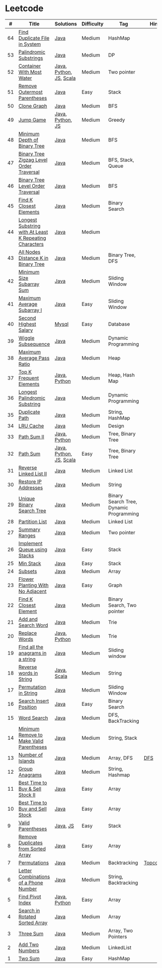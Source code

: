 # Leetcode

|  #  |      Title     |   Solutions   | Difficulty  | Tag         | Hint
|-----|----------------|---------------|-------------|-------------|----------
|64|[Find Duplicate File in System](https://leetcode.com/problems/find-duplicate-file-in-system/) | [Java](../leetcode/DuplicatePath.java) | Medium| HashMap| 
|53|[Palindromic Substrings](https://leetcode.com/problems/palindromic-substrings/)| [Java](../leetcode/CountSubString.java) | Medium | DP |
|52|[Container With Most Water](https://leetcode.com/problems/container-with-most-water/)| [Java](../leetcode/MaxArea.java), [Python](../leetcode/max_area.py), [JS](../leetcode/maxArea.js), [Scala](../leetcode/MaxArea.scala)  | Medium | Two pointer |
|51|[Remove Outermost Parentheses](https://leetcode.com/problems/remove-outermost-parentheses/)| [Java](../leetcode/RemoveOuterParentheses.java)  | Easy | Stack |
|50|[Clone Graph](https://leetcode.com/problems/clone-graph/)| [Java](../leetcode/CloneGraph.java)  | Medium | BFS |
|49|[Jump Game](https://leetcode.com/problems/jump-game/)| [Java](../leetcode/JumpGame.java), [Python](../leetcode/JumpGame.py), [JS](../leetcode/JumpGame.js)  | Medium | Greedy |
|48|[Minimum Depth of Binary Tree](https://leetcode.com/problems/minimum-depth-of-binary-tree/)| [Java](../leetcode/MinimumDepthBinaryTree.java)  | Medium | BFS |
|47|[Binary Tree Zigzag Level Order Traversal](https://leetcode.com/problems/binary-tree-zigzag-level-order-traversal/)| [Java](../leetcode/TreeZigzag.java)  | Medium | BFS, Stack, Queue |
|46|[Binary Tree Level Order Traversal](https://leetcode.com/problems/binary-tree-level-order-traversal/)| [Java](../leetcode/BinaryTreeLevelOrder.java)| Medium | BFS |
|45|[Find K Closest Elements](https://leetcode.com/problems/find-k-closest-elements/)| [Java](../leetcode/FindClosestElements.java)| Medium | Binary Search |
|44|[Longest Substring with At Least K Repeating Characters](https://leetcode.com/problems/longest-substring-with-at-least-k-repeating-characters/)| [Java](../leetcode/LongestSubstringKRepeatingCharacters.java) | Medium | |
|43|[All Nodes Distance K in Binary Tree](https://leetcode.com/problems/all-nodes-distance-k-in-binary-tree/)| [Java](../leetcode/DistanceK.java) | Medium | Binary Tree, DFS |
|42|[Minimum Size Subarray Sum](https://leetcode.com/problems/minimum-size-subarray-sum/)| [Java](../leetcode/MinimumSizeSubarraySum.java) | Medium | Sliding Window |
|41|[Maximum Average Subarray I](https://leetcode.com/problems/maximum-average-subarray-i/)| [Java](../leetcode/MaximumAverageSubArrayI.java) | Easy|  Sliding Window|
|40|[Second Highest Salary](https://leetcode.com/problems/second-highest-salary/)|[Mysql](../leetcode/SecondHighestSalary.sql)| Easy|  Database|
|39|[Wiggle Subsequence](https://leetcode.com/problems/wiggle-subsequence/submissions/)|[Java](../leetcode/Wiggle.java) | Medium | Dynamic Programming|
|38|[Maximum Average Pass Ratio](https://leetcode.com/problems/maximum-average-pass-ratio/)|[Java](../leetcode/MaxAvgPassRatio.java) | Medium | Heap|
|37|[Top K Frequent Elements](https://leetcode.com/problems/top-k-frequent-elements/)|[Java](../leetcode/FrequentElements.java), [Python](../leetcode/FrequentElements.py) |  Medium | Heap, Hash Map |
|36|[Longest Palindromic Substring](https://leetcode.com/problems/longest-palindromic-substring/)|[Java](../leetcode/PalindromeSubstring.java)|Medium| Dynamic Programming |
|35|[Duplicate Path](https://leetcode.com/problems/find-duplicate-file-in-system/)|[Java](../leetcode/DuplicatePath.java)|Medium|String, HashMap|
|34|[LRU Cache](https://leetcode.com/problems/lru-cache)|[Java](../leetcode/LRUCache.java)|Medium|Design|
|33|[Path Sum II](https://leetcode.com/problems/path-sum-ii/)|[Java](../leetcode/PathSumII.java), [Python](../leetcode/PathSumII.py)|Medium|Tree, Binary Tree|
|32|[Path Sum](https://leetcode.com/problems/path-sum/)|[Java](../leetcode/PathSum.java), [Python](../leetcode/PathSum.py), [JS](../leetcode/PathSum.js), [Scala](../leetcode/PathSum.scala)|Easy|Tree, Binary Tree|
|31|[Reverse Linked List II](https://leetcode.com/problems/reverse-linked-list-ii/)|[Java](../leetcode/ReverseListTwo.java)|Medium|Linked List|
|30|[Restore IP Addresses](https://leetcode.com/problems/restore-ip-addresses/)|[Java](../leetcode/RestoreIPAdresses.java)| Medium | String  |
|29|[Unique Binary Search Tree](https://leetcode.com/problems/unique-binary-search-trees)|[Java](../leetcode/UniqueBinarySearchTree.java)| Medium | Binary Search Tree, Dynamic Programming  |
|28|[Partition List](https://leetcode.com/problems/partition-list/)|[Java](../leetcode/PartitionList.java)| Medium | Linked List |
|27|[Summary Ranges](https://leetcode.com/problems/summary-ranges/)|[Java](../leetcode/SummaryRanges.java)| Medium | Two pointer |
|26|[Implement Queue using Stacks](https://leetcode.com/problems/implement-queue-using-stacks/description/)|[Java](../leetcode/QueueS.java)| Easy | Stack |
|25|[Min Stack](https://leetcode.com/problems/min-stack/)|[Java](../leetcode/MinStack.java)| Easy | Stack |
|24|[Subsets](https://leetcode.com/problems/subsets/)|[Java](../leetcode/Subsets.java)| Medium | Array |
|23|[Flower Planting With No Adjacent](https://leetcode.com/problems/flower-planting-with-no-adjacent/)|[Java](../leetcode/GardenNoAdj.java)| Easy | Graph |
|22|[Find K Closest Element](https://leetcode.com/problems/find-k-closest-elements/)|[Java](../leetcode/FindClosestElements.java) | Medium | Binary Search, Two pointer |
|21|[Add and Search Word](https://leetcode.com/problems/add-and-search-word-data-structure-design/) | [Java](../leetcode/WordDictionary.java) | Medium | Trie  |
|20|[Replace Words](https://leetcode.com/problems/replace-words/) | [Java](../leetcode/ReplaceWords.java), [Python](../leetcode/ReplaceWords.py) | Medium | Trie  |
|19|[Find all the anagrams in a string](https://leetcode.com/problems/find-all-anagrams-in-a-string/) | [Java](../leetcode/FindAnagrams.java) | Medium | Sliding window  |
|18|[Reverse words in String](https://leetcode.com/problems/reverse-words-in-a-string/) | [Java](../leetcode/ReverseWords.java), [Scala](../leetcode/ReverseWords.scala)  | Medium | String |
|17|[Permutation in String](https://leetcode.com/problems/permutation-in-string/)| [Java](../leetcode/PermString.java)| Medium | Sliding Window |
|16|[Search Insert Position](https://leetcode.com/problems/search-insert-position/)| [Java](../leetcode/SearchInsertPos.java) | Easy | Binary Search |
|15|[Word Search](https://leetcode.com/problems/word-search/)| [Java](../leetcode/WordSearch.java) | Medium | DFS, BackTracking |
|14|[Minimum Remove to Make Valid Parentheses](https://leetcode.com/problems/minimum-remove-to-make-valid-parentheses/)| [Java](../leetcode/MinimumValidParentheses.java) | Medium | String, Stack |
|13|[Number of Islands](https://leetcode.com/problems/number-of-islands/)| [Java](../leetcode/NumberOfIslands.java) | Medium | Array, DFS | [DFS](https://www.coursera.org/lecture/algorithms-graphs-data-structures/depth-first-search-dfs-the-basics-pKr0Y)
|12|[Group Anagrams](https://leetcode.com/problems/group-anagrams/)| [Java](../leetcode/GroupAnagram.java) | Medium | String, Hashmap |
|11|[Best Time to Buy & Sell Stock II](https://leetcode.com/problems/best-time-to-buy-and-sell-stock-ii/)| [Java](../leetcode/BestTimeStock2.java) | Easy | Array |
|10|[Best Time to Buy and Sell Stock](https://leetcode.com/problems/best-time-to-buy-and-sell-stock/)| [Java](../leetcode/BestTimeStock.java) | Easy | Array |
|9|[Valid Parentheses](https://leetcode.com/problems/valid-parentheses/)| [Java](../leetcode/ValidParenth.java), [JS](../leetcode/ValidParenth.js) | Easy | Stack |
|8|[Remove Duplicates from Sorted Array](https://leetcode.com/problems/remove-duplicates-from-sorted-array/)| [Java](../leetcode/RemoveDupSortArr.java) | Easy | Array |
|7|[Permutations](https://leetcode.com/problems/permutations)| [Java](../leetcode/Permutations.java) | Medium | Backtracking | [Topcoder](https://drive.google.com/open?id=1J7XiH1ZyCjoHO4loO4ppkK46I6kMEoFV)
|6|[Letter Combinations of a Phone Number](https://leetcode.com/problems/letter-combinations-of-a-phone-number)|[Java](../leetcode/LettersCombinations.java)| Medium | String, Backtracking |
|5|[Find Pivot Index](https://leetcode.com/problems/find-pivot-index/)|[Java](../leetcode/PivotIndex.java), [Python](../leetcode/PivotIndex.py)| Easy | Array |
|4|[Search in Rotated Sorted Array](https://leetcode.com/problems/search-in-rotated-sorted-array/)|[Java](../leetcode/SortedArray.java)| Medium | Array |
|3|[Three Sum](https://leetcode.com/problems/3sum/)|[Java](../leetcode/ThreeSum.java)| Medium | Array, Two Pointers |
|2|[Add Two Numbers](https://leetcode.com/problems/add-two-numbers/)|[Java](../leetcode/AddTwoNo.java)| Medium | LinkedList |
|1|[Two Sum](https://leetcode.com/problems/two-sum/)|[Java](../leetcode/TwoSum.java)| Easy | HashMap |

